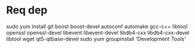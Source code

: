 # Req dep
sudo yum install git boost boost-devel autoconf automake gcc-c++ libtool openssl openssl-devel libevent libevent-devel libdb4-cxx libdb4-cxx-devel libtool wget qt5-qtbase-devel
sudo yum groupinstall 'Development Tools'
